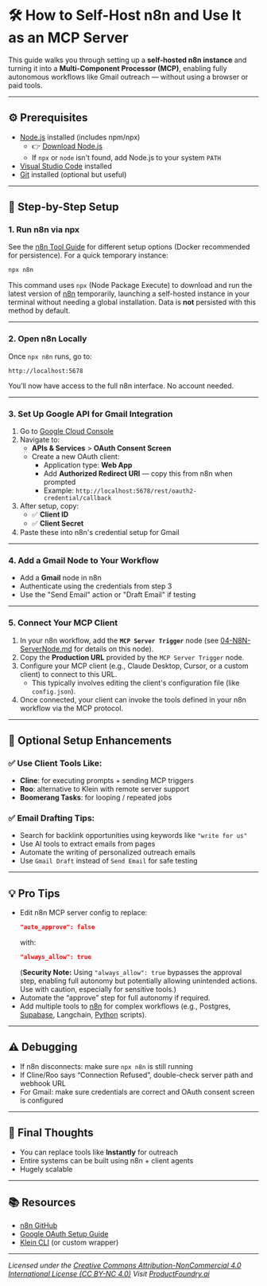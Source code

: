 # 🛠️ How to Self-Host n8n and Use It as an MCP Server

This guide walks you through setting up a **self-hosted n8n instance** and turning it into a **Multi-Component Processor (MCP)**, enabling fully autonomous workflows like Gmail outreach — without using a browser or paid tools.

---

## ⚙️ Prerequisites

- [Node.js](../../tools/foundational/JavaScript.md) installed (includes npm/npx)
  - 👉 [Download Node.js](https://nodejs.org/)
  - If `npx` or `node` isn't found, add Node.js to your system `PATH`
- [Visual Studio Code](../../tools/foundational/VSCode.md) installed
- [Git](../../tools/foundational_dev/Git-for-windows.md) installed (optional but useful)

---

## 🚀 Step-by-Step Setup

### 1. Run n8n via npx

See the [n8n Tool Guide](../../tools/infrastructure/n8n.md) for different setup options (Docker recommended for persistence). For a quick temporary instance:
```bash
npx n8n
```
This command uses `npx` (Node Package Execute) to download and run the latest version of [n8n](../../tools/infrastructure/n8n.md) temporarily, launching a self-hosted instance in your terminal without needing a global installation. Data is **not** persisted with this method by default.

---

### 2. Open n8n Locally

Once `npx n8n` runs, go to:

```
http://localhost:5678
```

You’ll now have access to the full n8n interface. No account needed.

---

### 3. Set Up Google API for Gmail Integration

1. Go to [Google Cloud Console](https://console.cloud.google.com/)
2. Navigate to:
   - **APIs & Services** > **OAuth Consent Screen**
   - Create a new OAuth client:
     - Application type: **Web App**
     - Add **Authorized Redirect URI** — copy this from n8n when prompted
     - Example: `http://localhost:5678/rest/oauth2-credential/callback`
3. After setup, copy:
   - ✅ **Client ID**
   - ✅ **Client Secret**
4. Paste these into n8n's credential setup for Gmail

---

### 4. Add a Gmail Node to Your Workflow

- Add a **Gmail** node in n8n
- Authenticate using the credentials from step 3
- Use the "Send Email" action or "Draft Email" if testing

---

### 5. Connect Your MCP Client

1. In your n8n workflow, add the **`MCP Server Trigger`** node (see [04-N8N-ServerNode.md](./04-N8N-ServerNode.md) for details on this node).
2. Copy the **Production URL** provided by the `MCP Server Trigger` node.
3. Configure your MCP client (e.g., Claude Desktop, Cursor, or a custom client) to connect to this URL.
   - This typically involves editing the client's configuration file (like `config.json`).
4. Once connected, your client can invoke the tools defined in your n8n workflow via the MCP protocol.

---

## 🔄 Optional Setup Enhancements

### ✅ Use Client Tools Like:
- **Cline**: for executing prompts + sending MCP triggers
- **Roo**: alternative to Klein with remote server support
- **Boomerang Tasks**: for looping / repeated jobs

### ✅ Email Drafting Tips:
- Search for backlink opportunities using keywords like `"write for us"`
- Use AI tools to extract emails from pages
- Automate the writing of personalized outreach emails
- Use `Gmail Draft` instead of `Send Email` for safe testing

---

## 💡 Pro Tips

- Edit n8n MCP server config to replace:
  ```json
  "auto_approve": false
  ```
  with:
  ```json
  "always_allow": true 
  ```
  (**Security Note:** Using `"always_allow": true` bypasses the approval step, enabling full autonomy but potentially allowing unintended actions. Use with caution, especially for sensitive tools.)
- Automate the “approve” step for full autonomy if required.
- Add multiple tools to [n8n](../../tools/infrastructure/n8n.md) for complex workflows (e.g., Postgres, [Supabase](../../tools/infrastructure/Supabase.md), Langchain, [Python](../../tools/foundational/Python.md) scripts).

---

## ⚠️ Debugging

- If n8n disconnects: make sure `npx n8n` is still running
- If Cline/Roo says “Connection Refused”, double-check server path and webhook URL
- For Gmail: make sure credentials are correct and OAuth consent screen is configured

---

## 🧠 Final Thoughts

- You can replace tools like **Instantly** for outreach
- Entire systems can be built using n8n + client agents
- Hugely scalable 

---

## 📚 Resources

- [n8n GitHub](https://github.com/n8n-io/n8n)
- [Google OAuth Setup Guide](https://developers.google.com/identity/protocols/oauth2)
- [Klein CLI](https://github.com/mckaywrigley/klein) (or custom wrapper)

---
*Licensed under the [Creative Commons Attribution-NonCommercial 4.0 International License (CC BY-NC 4.0)](https://creativecommons.org/licenses/by-nc/4.0/)*
*Visit [ProductFoundry.ai](https://productfoundry.ai)*
